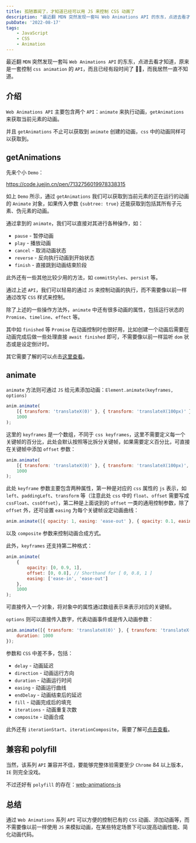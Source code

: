 ```yaml
---
title: 孤陋寡闻了，才知道已经可以用 JS 来控制 CSS 动画了
description: "最近翻 MDN 突然发现一套叫 Web Animations API 的东东，点进去看才知道，原来是一套控制 css animation 的 API，而且已经有段时间了 \U0001F926‍♂️，而我居然一直不知道..."
pubDate: '2022-08-17'
tags:
    - JavaScript
    - CSS
    - Animation
---
```


最近翻 `MDN` 突然发现一套叫 `Web Animations API` 的东东，点进去看才知道，原来是一套控制 `css animation` 的 `API`，而且已经有段时间了 🤦‍♂️，而我居然一直不知道。

## 介绍

`Web Animations API` 主要包含两个 `API`：`animate` 来执行动画，`getAnimations` 来获取当前元素的动画。

并且 `getAnimations` 不止可以获取到 `animate` 创建的动画，`css` 中的动画同样可以获取到。

## getAnimations

先来个小 `Demo`：

https://code.juejin.cn/pen/7132756019978338315

如上 `Demo` 所示，通过 `getAnimations` 我们可以获取到当前元素的正在运行的动画的 `Animate` 对象，如果传入参数 `{subtree: true}` 还能获取到包括其所有子元素、伪元素的动画。

通过拿到的 `animate`，我们可以直接对其进行各种操作，如：

-   `pause` - 暂停动画
-   `play` - 播放动画
-   `cancel` - 取消动画状态
-   `reverse` - 反向执行动画到开始状态
-   `finish` - 直接跳到动画结束阶段

此外还有一些其他比较少用的方法，如 `commitStyles`、`persist` 等。

通过上述 `API`，我们可以轻易的通过 `JS` 来控制动画的执行，而不需要像以前一样通过改写 `CSS` 样式来控制。

除了上述的一些操作方法外，`animate` 中还有很多动画的属性，包括运行状态的 `Promise`、`timeline`、`effect` 等。

其中如 `finished` 等 `Promise` 在动画控制时也很好用，比如创建一个动画后需要在动画完成后做一些处理直接 `await finished` 即可，不需要像以前一样监听 `dom` 状态或是设定倒计时。

其它需要了解的可以点击[这里查看](https://developer.mozilla.org/en-US/docs/Web/API/Animation#methods)。

## animate

`animate` 方法则可通过 `JS` 给元素添加动画：`Element.animate(keyframes, options)`

```js
anim.animate(
    [{ transform: 'translateX(0)' }, { transform: 'translateX(100px)' }, { transform: 'translateX(0)' }],
    1000
);
```

这里的 `keyframes` 是一个数组，不同于 `css keyframes`，这里不需要定义每一个关键帧的百分比，此处会默认按照等比拆分关键帧，如果需要定义百分比，可直接在关键帧中添加 `offset` 参数：

```js
anim.animate(
    [{ transform: 'translateX(0)' }, { transform: 'translateX(100px)', offset: 0.3 }, { transform: 'translateX(0)' }],
    1000
);
```

此处 `keyframe` 参数主要包含两种属性，第一种是对应的 `css` 属性的 `js` 表示，如 `left`、`paddingLeft`、`transform` 等（注意此处 `css` 中的 `float`、`offset` 需要写成 `cssFloat`、`cssOffset`），第二种是上面说到的 `offset` 一类的通用控制参数，除了 `offset` 外，还可设置 `easing` 为每个关键帧设定动画曲线：

```js
anim.animate([{ opacity: 1, easing: 'ease-out' }, { opacity: 0.1, easing: 'ease-in' }, { opacity: 0 }], 1000);
```

以及 `composite` 参数来控制动画合成方式。

此外，`keyframes` 还支持第二种格式：

```js
anim.animate(
    {
        opacity: [0, 0.9, 1],
        offset: [0, 0.8], // Shorthand for [ 0, 0.8, 1 ]
        easing: ['ease-in', 'ease-out']
    },
    1000
);
```

可直接传入一个对象，将对象中的属性通过数组表示来表示对应的关键帧。

`options` 则可以直接传入数字，代表动画事件或是传入动画参数：

```js
anim.animate([{ transform: 'translateX(0)' }, { transform: 'translateX(100px)' }, { transform: 'translateX(0)' }], {
    duration: 1000
});
```

参数和 `CSS` 中差不多，包括：

-   `delay` - 动画延迟
-   `direction` - 动画运行方向
-   `duration` - 动画运行时间
-   `easing` - 动画运行曲线
-   `endDelay` - 动画结束后的延迟
-   `fill` - 动画完成后的填充
-   `iterations` - 动画重复次数
-   `composite` - 动画合成

此外还有 `iterationStart`、`iterationComposite`，需要了解可[点击查看](https://developer.mozilla.org/en-US/docs/Web/API/KeyframeEffect/KeyframeEffect#parameters)。

## 兼容和 polyfill

当然，该系列 `API` 兼容并不佳，要能够完整体验需要至少 `Chrome` 84 以上版本，`IE` 则完全没戏。

不过还好有 `polyfill` 的存在：[web-animations-js](https://github.com/web-animations/web-animations-js)

## 总结

通过 `Web Animations` 系列 `API` 可以方便的控制已有的 `CSS` 动画、添加动画等，而不需要像以前一样使用 `JS` 来模拟动画，在某些特定场景下可以提高动画性能、简化动画代码。
